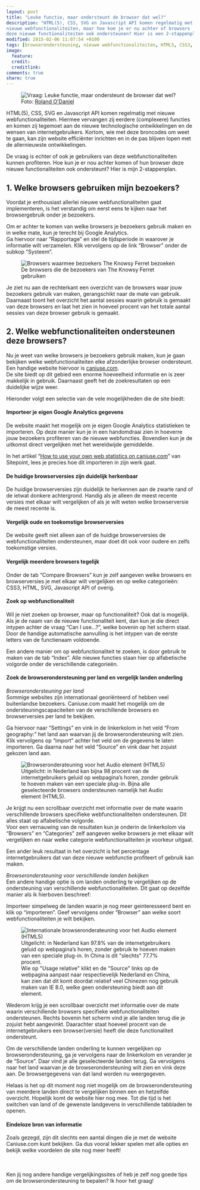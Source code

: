 ```yaml
---
layout: post
title: "Leuke functie, maar ondersteunt de browser dat wel?"
description: "HTML(5), CSS, SVG en Javascript API komen regelmatig met
nieuwe webfunctionaliteiten, maar hoe kom je er nu achter of browsers
deze nieuwe functionaliteiten ook ondersteunen? Hier is een 2-stappenplan."
modified: 2015-02-06 11:07:54 +0100
tags: [browserondersteuning, nieuwe webfunctionaliteiten, HTML5, CSS3, JavaScript API, SVG]
image:
  feature: 
  credit: 
  creditlink: 
comments: true
share: true
---
```


<figure>
<img src="/images/vraag.jpg" alt="Vraag: Leuke functie, maar
ondersteunt de browser dat wel?">
<figcaption>Foto: <a href="http://bit.ly/16oiHUU">Roland O'Daniel</a></figcaption>
</figure>

HTML(5), CSS, SVG en Javascript API komen regelmatig met nieuwe webfunctionaliteiten.
Hiermee vervangen zij eerdere (complexere) functies en komen zij tegemoet aan de nieuwe technologische ontwikkelingen en de wensen van internetgebruikers.
Kortom, wie met deze broncodes om weet te gaan, kan zijn website efficiënter inrichten en in de pas blijven lopen met de allernieuwste ontwikkelingen. 

De vraag is echter of ook je gebruikers van deze webfunctionaliteiten kunnen profiteren. 
Hoe kun je er nou achter komen of hun browser deze nieuwe
functionaliteiten ook ondersteunt? Hier is mijn 2-stappenplan.

<h2>1. Welke browsers gebruiken mijn bezoekers?</h2>
Voordat je enthousiast allerlei nieuwe webfunctionaliteiten gaat implementeren, is het verstandig om eerst eens te kijken naar het browsergebruik onder je bezoekers. 

Om er achter te komen van welke browsers je bezoekers gebruik maken en
in welke mate, kun je terecht bij Google Analytics.<br>
Ga hiervoor naar “Rapportage” en stel de tijdsperiode in waarover je informatie wilt verzamelen. Klik vervolgens op de link “Browser” onder de subkop “Systeem”. 

<figure>
<img src="/images/browseroverzicht.png" alt="Browsers waarmee
bezoekers The Knowsy Ferret bezoeken">
<figcaption>De browsers die de bezoekers van The Knowsy Ferret gebruiken</figcaption>
</figure>

Je ziet nu aan de rechterkant een overzicht van de browsers waar jouw bezoekers gebruik van maken, gerangschikt naar de mate van gebruik. 
Daarnaast toont het overzicht het aantal sessies waarin gebruik is
gemaakt van deze browsers en laat het zien in hoeveel procent van het
totale aantal sessies van deze browser gebruik is gemaakt.

<h2>2. Welke webfunctionaliteiten ondersteunen deze browsers?</h2>
Nu je weet van welke browsers je bezoekers gebruik maken, kun je gaan
bekijken welke webfunctionaliteiten elke afzonderlijke browser
ondersteunt. Een handige website hiervoor is <a
href="http://caniuse.com/">caniuse.com</a>.<br>
De site biedt op dit gebied een enorme hoeveelheid informatie en is zeer makkelijk in gebruik. Daarnaast geeft het de zoekresultaten op een duidelijke wijze weer. 

Hieronder volgt een selectie van de vele mogelijkheden die de site
biedt:

<h4>Importeer je eigen Google Analytics gegevens</h4>
De website maakt het mogelijk om je eigen Google Analytics statistieken te importeren. Op deze manier kun je in een handomdraai zien in hoeverre jouw bezoekers profiteren van de nieuwe webfuncties. Bovendien kun je de uitkomst direct vergelijken met het wereldwijde gemiddelde. 

In het artikel “<a href="http://www.sitepoint.com/caniuse-com-your-website-statistics/">How to use your own web statistics on caniuse.com</a>” van Sitepoint, lees je precies hoe dit importeren in zijn werk gaat.

<h4>De huidige browserversies zijn duidelijk herkenbaar</h4>
De huidige browserversies zijn duidelijk te herkennen aan de zwarte rand of de ietwat donkere achtergrond. Handig als je alleen de meest recente versies met elkaar wilt vergelijken of als je wilt weten welke browserversie de meest recente is. 

<h4>Vergelijk oude en toekomstige browserversies</h4>
De website geeft niet alleen aan of de huidige browserversies de webfunctionaliteiten ondersteunen, maar doet dit ook voor oudere en zelfs toekomstige versies.

<h4>Vergelijk meerdere browsers tegelijk</h4>
Onder de tab “Compare Browsers” kun je zelf aangeven welke browsers en
browserversies je met elkaar wilt vergelijken en op welke categorieën:
CSS3, HTML, SVG, Javascript API of overig.

<h4>Zoek op webfunctionaliteit</h4>
Wil je niet zoeken op browser, maar op functionaliteit? Ook dat is mogelijk. Als je de naam van de nieuwe functionaliteit kent, dan kun je die direct intypen achter de vraag “Can I use...?”, welke bovenin op het scherm staat. Door de handige automatische aanvulling is het intypen van de eerste letters van de functienaam voldoende. 


Een andere manier om op webfunctionaliteit te zoeken, is door gebruik te maken van de tab “Index”. Alle nieuwe functies staan hier op alfabetische volgorde onder de verschillende categorieën. 

<h4>Zoek de browserondersteuning per land en vergelijk landen onderling</h4>

<em>Browserondersteuning per land</em><br>
Sommige websites zijn internationaal georiënteerd of hebben veel
buitenlandse bezoekers. Caniuse.com maakt het mogelijk om de
ondersteuningscapaciteiten van de verschillende browsers en
browserversies per land te bekijken.

Ga hiervoor naar “Settings” en vink in de linkerkolom in het veld
“From geography:” het land aan waarvan jij de browserondersteuning
wilt zien. Klik vervolgens op “import” achter het veld om de gegevens
te laten importeren. Ga daarna naar het veld “Source” en vink daar het
zojuist gekozen land aan.<br>

<figure>
<img src="/images/caniuse-audioelement.png" alt="Browseronderateuning
voor het Audio element (HTML5)">
<figcaption>Uitgelicht: in Nederland kan bijna 98 procent van de
internetgebruikers geluid op webpagina’s horen, zonder gebruik te
hoeven maken van een speciale plug-in. Bijna alle geselecteerde
browsers ondersteunen namelijk het Audio element (HTML5).</figcaption>
</figure>

Je krijgt nu een scrollbaar overzicht met informatie over de mate waarin
verschillende browsers specifieke webfunctionaliteiten
ondersteunen. Dit alles staat op alfabetische volgorde.<br>
Voor een vernauwing van de resultaten kun je onderin de
linkerkolom via “Browsers” en “Categories” zelf aangeven welke
browsers je met elkaar wilt vergelijken en naar welke categorie
webfunctionaliteiten je voorkeur uitgaat.

Een ander leuk resultaat in het overzicht is het percentage
internetgebruikers dat van deze nieuwe webfunctie profiteert of
gebruik kan maken.

<em>Browserondersteuning voor verschillende landen bekijken</em><br>
Een andere handige optie is om landen onderling te vergelijken op de
ondersteuning van verschillende webfunctionaliteiten. Dit gaat op
dezelfde manier als ik hierboven beschreef:

Importeer simpelweg de landen waarin je nog meer geinteresseerd bent
en klik op “importeren”. Geef vervolgens onder “Browser” aan welke
soort webfunctionaliteiten je wilt bekijken.

<figure>
<img src="/images/caniuse-audioelement-int.png" alt="Internationale browseronderateuning
voor het Audio element (HTML5)">
<figcaption>Uitgelicht: in Nederland kan 97.8% van de
internetgebruikers geluid op webpagina’s horen, zonder gebruik te
hoeven maken van een speciale plug-in. In China is dit "slechts" 77.7%
procent.<br>
Wie op "Usage relative" klikt en de "Source" links op de webpagina
aanpast naar respectievelijk Nederland en China, kan zien dat dit komt doordat relatief veel Chinezen nog gebruik maken van
IE 8.0, welke geen ondersteuning biedt aan dit element.</figcaption>
</figure>

Wederom krijg je een scrollbaar overzicht met informatie over de mate waarin
verschillende browsers specifieke webfunctionaliteiten
ondersteunen. Rechts bovenin het scherm vind je alle landen terug die je zojuist
hebt aangevinkt. Daarachter staat hoeveel
procent van de internetgebruikers een browser(versie) heeft die deze
functionaliteit ondersteunt. 

Om de verschillende landen onderling te kunnen vergelijken op
browserondersteuning, ga je vervolgens naar de linkerkolom en verander
je de “Source”. Daar vind je alle geselecteerde landen terug. Ga
vervolgens naar het land waarvan je de browserondersteuning wilt zien
en vink deze aan. De browsergegevens van dat land worden nu
weergegeven.

Helaas is het op dit moment nog niet mogelijk om de browserondersteuning van meerdere landen direct te vergelijken binnen een en hetzelfde overzicht. Hopelijk komt de website hier nog mee. Tot die tijd is het switchen van land of de gewenste landgevens in verschillende tabbladen te openen. 

<h4>Eindeloze bron van informatie</h4>
Zoals gezegd, zijn dit slechts een aantal dingen die je met de website Caniuse.com kunt bekijken. Ga dus vooral lekker spelen met alle opties en bekijk welke voordelen de site nog meer heeft!

<br><br>
Ken jij nog andere handige vergelijkingssites of heb je zelf nog goede tips om de browserondersteuning te bepalen? Ik hoor het graag!
